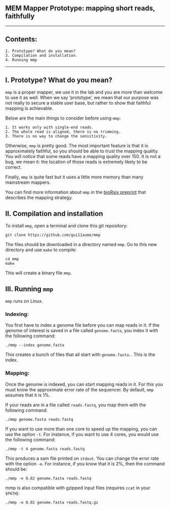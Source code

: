 ## MEM Mapper Prototype: mapping short reads, faithfully ##
---
## Contents: ##
    1. Prototype? What do you mean?
    3. Compilation and installation.
    4. Running mmp

---
## I. Prototype? What do you mean? ##

`mmp` is a proper mapper, we use it in the lab and you are more than
welcome to use it as well. When we say ‘prototype’, we mean that
our purpose was not really to secure a stable user base, but rather to
show that faithful mapping is achievable.

Below are the main things to consider before using `mmp`:

    1. It works only with single-end reads.
    2. The whole read is aligned, there is no trimming.
    3. There is no way to change the sensitivity.

Otherwise, `mmp` is pretty good. The most important feature is that it
is approximately faithful, so you should be able to trust the mapping
quality. You will notice that some reads have a mapping quality over 150.
It is not a bug, we mean it: the location of those reads is extremely
likely to be correct.

Finally, `mmp` is quite fast but it uses a little more memory than
many mainstream mappers.

You can find more information about `mmp` in the
[bioRxiv preprint](https://www.biorxiv.org/content/10.1101/2020.02.10.942599v1)
that describes the mapping strategy.


II. Compilation and installation
---------------------------------

To install `mmp`, open a terminal and clone this git repository:

    git clone https://github.com/gui11aume/mmp

The files should be downloaded in a directory named `mmp`. Go to this new
directory and use `make` to compile:

    cd mmp
    make

This will create a binary file `mmp`.

III. Running `mmp`
--------------------

`mmp` runs on Linux.

### Indexing:

You first have to index a genome file before you can map reads in it. If
the genome of interest is saved in a file called `genome.fasta`, you
index it with the following command:

    ./mmp --index genome.fasta
  
This creates a bunch of files that all start with `genome.fasta.`. This
is the index.
      
### Mapping:

Once the genome is indexed, you can start mapping reads in it. For this
you must know the approximate error rate of the sequencer. By default,
`mmp` assumes that it is 1%.

If your reads are in a file called `reads.fastq`, you map them with the
following command:

    ./mmp genome.fasta reads.fastq
    
If you want to use more than one core to speed up the mapping, you can
use the option `-t`. For instance, if you want to use 4 cores, you would
use the following command:

    ./mmp -t 4 genome.fasta reads.fastq

This produces a sam file printed on `stdout`. You can change the error
rate with the option `-e`. For instance, if you know that it is 2%,
then the command should be:

    ./mmp -e 0.02 genome.fasta reads.fastq

mmp is also compatible with gzipped input files (requires `zcat` in your `$PATH`):
    
    ./mmp -e 0.02 genome.fasta reads.fastq.gz
